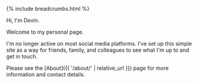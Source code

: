 {% include breadcrumbs.html %}

Hi, I'm Devin.

Welcome to my personal page.

I'm no longer active on most social media platforms. I've set up this simple site as a way for friends, family, and colleagues to see what I'm up to and get in touch.

Please see the [About]({{ '/about/' | relative_url }}) page for more information and contact details.
